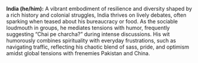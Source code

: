 **India (he/him):** A vibrant embodiment of resilience and diversity shaped by a rich history and colonial struggles, India thrives on lively debates, often sparking when teased about his bureaucracy or food. As the sociable loudmouth in groups, he mediates tensions with humor, frequently suggesting “Chai pe charcha?” during intense discussions. His wit humorously combines spirituality with everyday frustrations, such as navigating traffic, reflecting his chaotic blend of sass, pride, and optimism amidst global tensions with frenemies Pakistan and China.